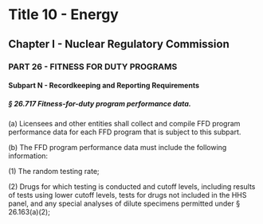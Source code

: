 
# Title 10 - Energy
## Chapter I - Nuclear Regulatory Commission
### PART 26 - FITNESS FOR DUTY PROGRAMS
#### Subpart N - Recordkeeping and Reporting Requirements
##### § 26.717 Fitness-for-duty program performance data.

(a) Licensees and other entities shall collect and compile FFD program performance data for each FFD program that is subject to this subpart.

(b) The FFD program performance data must include the following information:

(1) The random testing rate;

(2) Drugs for which testing is conducted and cutoff levels, including results of tests using lower cutoff levels, tests for drugs not included in the HHS panel, and any special analyses of dilute specimens permitted under § 26.163(a)(2);
